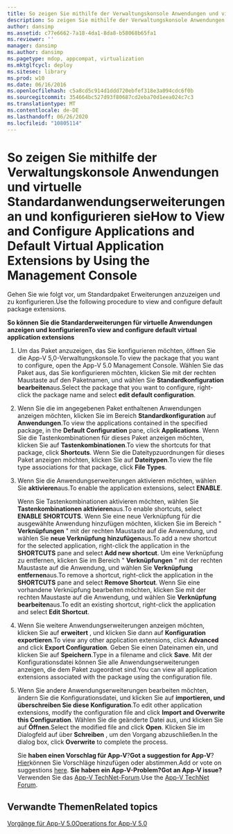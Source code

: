 ```yaml
---
title: So zeigen Sie mithilfe der Verwaltungskonsole Anwendungen und virtuelle Standardanwendungserweiterungen an und konfigurieren sie
description: So zeigen Sie mithilfe der Verwaltungskonsole Anwendungen und virtuelle Standardanwendungserweiterungen an und konfigurieren sie
author: dansimp
ms.assetid: c77e6662-7a18-4da1-8da8-b58068b65fa1
ms.reviewer: ''
manager: dansimp
ms.author: dansimp
ms.pagetype: mdop, appcompat, virtualization
ms.mktglfcycl: deploy
ms.sitesec: library
ms.prod: w10
ms.date: 06/16/2016
ms.openlocfilehash: c5a8cd5c914d1ddd720ebfef318e3a094cdc6f0b
ms.sourcegitcommit: 354664bc527d93f80687cd2eba70d1eea024c7c3
ms.translationtype: MT
ms.contentlocale: de-DE
ms.lasthandoff: 06/26/2020
ms.locfileid: "10805114"
---
```

# <span data-ttu-id="5ced8-103">So zeigen Sie mithilfe der Verwaltungskonsole Anwendungen und virtuelle Standardanwendungserweiterungen an und konfigurieren sie</span><span class="sxs-lookup"><span data-stu-id="5ced8-103">How to View and Configure Applications and Default Virtual Application Extensions by Using the Management Console</span></span>


<span data-ttu-id="5ced8-104">Gehen Sie wie folgt vor, um Standardpaket Erweiterungen anzuzeigen und zu konfigurieren.</span><span class="sxs-lookup"><span data-stu-id="5ced8-104">Use the following procedure to view and configure default package extensions.</span></span>

**<span data-ttu-id="5ced8-105">So können Sie die Standarderweiterungen für virtuelle Anwendungen anzeigen und konfigurieren</span><span class="sxs-lookup"><span data-stu-id="5ced8-105">To view and configure default virtual application extensions</span></span>**

1.  <span data-ttu-id="5ced8-106">Um das Paket anzuzeigen, das Sie konfigurieren möchten, öffnen Sie die App-V 5,0-Verwaltungskonsole.</span><span class="sxs-lookup"><span data-stu-id="5ced8-106">To view the package that you want to configure, open the App-V 5.0 Management Console.</span></span> <span data-ttu-id="5ced8-107">Wählen Sie das Paket aus, das Sie konfigurieren möchten, klicken Sie mit der rechten Maustaste auf den Paketnamen, und wählen Sie **Standardkonfiguration bearbeiten**aus.</span><span class="sxs-lookup"><span data-stu-id="5ced8-107">Select the package that you want to configure, right-click the package name and select **edit default configuration**.</span></span>

2.  <span data-ttu-id="5ced8-108">Wenn Sie die im angegebenen Paket enthaltenen Anwendungen anzeigen möchten, klicken Sie im Bereich **Standardkonfiguration** auf **Anwendungen**.</span><span class="sxs-lookup"><span data-stu-id="5ced8-108">To view the applications contained in the specified package, in the **Default Configuration** pane, click **Applications**.</span></span> <span data-ttu-id="5ced8-109">Wenn Sie die Tastenkombinationen für dieses Paket anzeigen möchten, klicken Sie auf **Tastenkombinationen**.</span><span class="sxs-lookup"><span data-stu-id="5ced8-109">To view the shortcuts for that package, click **Shortcuts**.</span></span> <span data-ttu-id="5ced8-110">Wenn Sie die Dateitypzuordnungen für dieses Paket anzeigen möchten, klicken Sie auf **Dateitypen**.</span><span class="sxs-lookup"><span data-stu-id="5ced8-110">To view the file type associations for that package, click **File Types**.</span></span>

3.  <span data-ttu-id="5ced8-111">Wenn Sie die Anwendungserweiterungen aktivieren möchten, wählen Sie **aktivieren**aus.</span><span class="sxs-lookup"><span data-stu-id="5ced8-111">To enable the application extensions, select **ENABLE**.</span></span>

    <span data-ttu-id="5ced8-112">Wenn Sie Tastenkombinationen aktivieren möchten, wählen Sie **Tastenkombinationen aktivieren**aus.</span><span class="sxs-lookup"><span data-stu-id="5ced8-112">To enable shortcuts, select **ENABLE SHORTCUTS**.</span></span> <span data-ttu-id="5ced8-113">Wenn Sie eine neue Verknüpfung für die ausgewählte Anwendung hinzufügen möchten, klicken Sie im Bereich " **Verknüpfungen** " mit der rechten Maustaste auf die Anwendung, und wählen Sie **neue Verknüpfung hinzufügen**aus.</span><span class="sxs-lookup"><span data-stu-id="5ced8-113">To add a new shortcut for the selected application, right-click the application in the **SHORTCUTS** pane and select **Add new shortcut**.</span></span> <span data-ttu-id="5ced8-114">Um eine Verknüpfung zu entfernen, klicken Sie im Bereich " **Verknüpfungen** " mit der rechten Maustaste auf die Anwendung, und wählen Sie **Verknüpfung entfernen**aus.</span><span class="sxs-lookup"><span data-stu-id="5ced8-114">To remove a shortcut, right-click the application in the **SHORTCUTS** pane and select **Remove Shortcut**.</span></span> <span data-ttu-id="5ced8-115">Wenn Sie eine vorhandene Verknüpfung bearbeiten möchten, klicken Sie mit der rechten Maustaste auf die Anwendung, und wählen Sie **Verknüpfung bearbeiten**aus.</span><span class="sxs-lookup"><span data-stu-id="5ced8-115">To edit an existing shortcut, right-click the application and select **Edit Shortcut**.</span></span>

4.  <span data-ttu-id="5ced8-116">Wenn Sie weitere Anwendungserweiterungen anzeigen möchten, klicken Sie auf **erweitert** , und klicken Sie dann auf **Konfiguration exportieren**.</span><span class="sxs-lookup"><span data-stu-id="5ced8-116">To view any other application extensions, click **Advanced** and click **Export Configuration**.</span></span> <span data-ttu-id="5ced8-117">Geben Sie einen Dateinamen ein, und klicken Sie auf **Speichern**.</span><span class="sxs-lookup"><span data-stu-id="5ced8-117">Type in a filename and click **Save**.</span></span> <span data-ttu-id="5ced8-118">Mit der Konfigurationsdatei können Sie alle Anwendungserweiterungen anzeigen, die dem Paket zugeordnet sind.</span><span class="sxs-lookup"><span data-stu-id="5ced8-118">You can view all application extensions associated with the package using the configuration file.</span></span>

5.  <span data-ttu-id="5ced8-119">Wenn Sie andere Anwendungserweiterungen bearbeiten möchten, ändern Sie die Konfigurationsdatei, und klicken Sie auf **importieren, und überschreiben Sie diese Konfiguration**.</span><span class="sxs-lookup"><span data-stu-id="5ced8-119">To edit other application extensions, modify the configuration file and click **Import and Overwrite this Configuration**.</span></span> <span data-ttu-id="5ced8-120">Wählen Sie die geänderte Datei aus, und klicken Sie auf **Öffnen**.</span><span class="sxs-lookup"><span data-stu-id="5ced8-120">Select the modified file and click **Open**.</span></span> <span data-ttu-id="5ced8-121">Klicken Sie im Dialogfeld auf über **Schreiben** , um den Vorgang abzuschließen.</span><span class="sxs-lookup"><span data-stu-id="5ced8-121">In the dialog box, click **Overwrite** to complete the process.</span></span>

    <span data-ttu-id="5ced8-122">Sie **haben einen Vorschlag für App-V**?</span><span class="sxs-lookup"><span data-stu-id="5ced8-122">**Got a suggestion for App-V**?</span></span> <span data-ttu-id="5ced8-123">[Hier](http://appv.uservoice.com/forums/280448-microsoft-application-virtualization)können Sie Vorschläge hinzufügen oder abstimmen.</span><span class="sxs-lookup"><span data-stu-id="5ced8-123">Add or vote on suggestions [here](http://appv.uservoice.com/forums/280448-microsoft-application-virtualization).</span></span> **<span data-ttu-id="5ced8-124">Sie haben ein App-V-Problem?</span><span class="sxs-lookup"><span data-stu-id="5ced8-124">Got an App-V issue?</span></span>** <span data-ttu-id="5ced8-125">Verwenden Sie das [App-V TechNet-Forum](https://social.technet.microsoft.com/Forums/home?forum=mdopappv).</span><span class="sxs-lookup"><span data-stu-id="5ced8-125">Use the [App-V TechNet Forum](https://social.technet.microsoft.com/Forums/home?forum=mdopappv).</span></span>

## <span data-ttu-id="5ced8-126">Verwandte Themen</span><span class="sxs-lookup"><span data-stu-id="5ced8-126">Related topics</span></span>


[<span data-ttu-id="5ced8-127">Vorgänge für App-V 5.0</span><span class="sxs-lookup"><span data-stu-id="5ced8-127">Operations for App-V 5.0</span></span>](operations-for-app-v-50.md)

 

 





